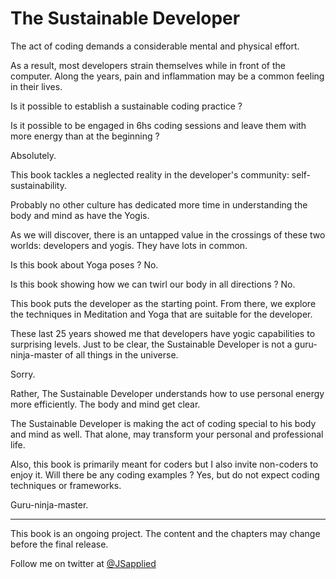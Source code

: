 # The Sustainable Developer

The act of coding demands a considerable mental and physical effort.  

As a result, most developers strain themselves while in front of the computer. Along the years, pain and inflammation may be a common feeling in their lives.  

Is it possible to establish a sustainable coding practice ? 

Is it possible to be engaged in 6hs coding sessions and leave them with more energy than at the beginning ? 

Absolutely.  

This book tackles a neglected reality in the developer's community: self-sustainability. 

Probably no other culture has dedicated more time in understanding the body and mind as have the Yogis. 

As we will discover, there is an untapped value in the crossings of these two worlds: developers and yogis. They have lots in common. 

Is this book about Yoga poses ? No. 

Is this book showing how we can twirl our body in all directions ? No. 

This book puts the developer as the starting point. From there, we  explore the techniques in Meditation and Yoga that are suitable for the developer. 

These last 25 years showed me that developers have yogic capabilities to surprising levels. Just to be clear, the Sustainable Developer is not a guru-ninja-master of all things in the universe. 

Sorry. 
 
Rather, The Sustainable Developer understands how to use personal energy more efficiently. The body and mind get clear.  

The Sustainable Developer is making the act of coding special to his body and mind as well. That alone, may transform your personal and professional life.    

Also, this book is primarily meant for coders but I also invite non-coders to enjoy it. Will there be any coding examples ? Yes, but do not expect coding techniques or frameworks.  

Guru-ninja-master.


***

This book is an ongoing project. The content and the chapters may change before the final release.

Follow me on twitter at [@JSapplied](https://twitter.com/JSapplied) 
